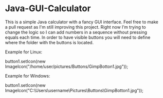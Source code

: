 # Java-GUI-Calculator
This is a simple Java calculator with a fancy GUI interface.  Feel free to make a pull request as I'm still improving this project.  Right now I'm trying to change the logic so I can add numbers in a sequence without pressing equals each time.  In order to have visible buttons you will need to define where the folder with the buttons is located.

Example for Linux:

button1.setIcon(new ImageIcon("/home/user/pictures/Buttons/GimpBotton1.jpg"));

Example for Windows:

button1.setIcon(new ImageIcon("C:\\Users\\username\\Pictures\\Buttons\\GimpBotton1.jpg"));
